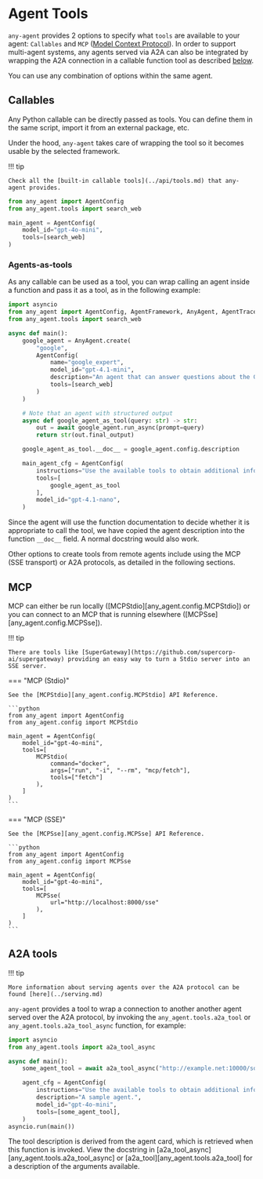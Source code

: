 # Agent Tools

`any-agent` provides 2 options to specify what `tools` are available to your agent: `Callables` and `MCP` ([Model Context Protocol](https://modelcontextprotocol.io/introduction)). In order to support multi-agent systems, any agents served via A2A can also be integrated by wrapping the A2A connection in a callable function tool as described [below](#a2a-tools).

You can use any combination of options within the same agent.

## Callables

Any Python callable can be directly passed as tools.
You can define them in the same script, import it from an external package, etc.

Under the hood, `any-agent` takes care of wrapping the
tool so it becomes usable by the selected framework.

!!! tip

    Check all the [built-in callable tools](../api/tools.md) that any-agent provides.

```python
from any_agent import AgentConfig
from any_agent.tools import search_web

main_agent = AgentConfig(
    model_id="gpt-4o-mini",
    tools=[search_web]
)
```

### Agents-as-tools

As any callable can be used as a tool, you can wrap calling an agent inside a function and pass it as a tool, as in the following example:

```python
import asyncio
from any_agent import AgentConfig, AgentFramework, AnyAgent, AgentTrace
from any_agent.tools import search_web

async def main():
    google_agent = AnyAgent.create(
        "google",
        AgentConfig(
            name="google_expert",
            model_id="gpt-4.1-mini",
            description="An agent that can answer questions about the Google Agents Development Kit (ADK).",
            tools=[search_web]
        )
    )

    # Note that an agent with structured output
    async def google_agent_as_tool(query: str) -> str:
        out = await google_agent.run_async(prompt=query)
        return str(out.final_output)

    google_agent_as_tool.__doc__ = google_agent.config.description

    main_agent_cfg = AgentConfig(
        instructions="Use the available tools to obtain additional information to answer the query.",
        tools=[
            google_agent_as_tool
        ],
        model_id="gpt-4.1-nano",
    )

```

Since the agent will use the function documentation to decide whether it is appropriate to call the tool, we have copied the agent description into the function `__doc__` field. A normal docstring would also work.

Other options to create tools from remote agents include using the MCP (SSE transport) or A2A protocols, as detailed in the following sections.

## MCP
MCP can either be run locally ([MCPStdio][any_agent.config.MCPStdio]) or you can connect to an MCP that is running elsewhere ([MCPSse][any_agent.config.MCPSse]).

!!! tip

    There are tools like [SuperGateway](https://github.com/supercorp-ai/supergateway) providing an easy way to turn a Stdio server into an SSE server.

=== "MCP (Stdio)"

    See the [MCPStdio][any_agent.config.MCPStdio] API Reference.

    ```python
    from any_agent import AgentConfig
    from any_agent.config import MCPStdio

    main_agent = AgentConfig(
        model_id="gpt-4o-mini",
        tools=[
            MCPStdio(
                command="docker",
                args=["run", "-i", "--rm", "mcp/fetch"],
                tools=["fetch"]
            ),
        ]
    )
    ```

=== "MCP (SSE)"

    See the [MCPSse][any_agent.config.MCPSse] API Reference.

    ```python
    from any_agent import AgentConfig
    from any_agent.config import MCPSse

    main_agent = AgentConfig(
        model_id="gpt-4o-mini",
        tools=[
            MCPSse(
                url="http://localhost:8000/sse"
            ),
        ]
    )
    ```

## A2A tools

!!! tip

    More information about serving agents over the A2A protocol can be found [here](../serving.md)

`any-agent` provides a tool to wrap a connection to another another agent served over the A2A protocol, by invoking the `any_agent.tools.a2a_tool` or `any_agent.tools.a2a_tool_async` function, for example:

```python
import asyncio
from any_agent.tools import a2a_tool_async

async def main():
    some_agent_tool = await a2a_tool_async("http://example.net:10000/some_agent")

    agent_cfg = AgentConfig(
        instructions="Use the available tools to obtain additional information to answer the query.",
        description="A sample agent.",
        model_id="gpt-4o-mini",
        tools=[some_agent_tool],
    )
asyncio.run(main())
```

The tool description is derived from the agent card, which is retrieved when this function is invoked. View the docstring in [a2a_tool_async][any_agent.tools.a2a_tool_async] or [a2a_tool][any_agent.tools.a2a_tool] for a description of the arguments available.
